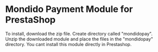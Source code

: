 Mondido Payment Module for PrestaShop
==========

To install, download the zip file. 
Create directory called "mondidopay". 
Unzip the downloaded module and place the files in the "mondidopay" directory. 
You cant install this module directly in Prestashop. 
